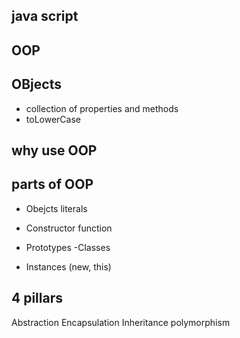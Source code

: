 ## java script

## OOP

## OBjects 
- collection of properties and methods 
- toLowerCase

## why use OOP

## parts of OOP
- Obejcts literals

- Constructor function
- Prototypes
-Classes 
- Instances (new, this)

## 4 pillars
Abstraction
Encapsulation
Inheritance 
polymorphism